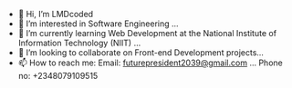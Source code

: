- 👋 Hi, I’m LMDcoded
- 👀 I’m interested in Software Engineering ...
- 🌱 I’m currently learning Web Development at the National Institute of Information Technology (NIIT) ...
- 💞️ I’m looking to collaborate on Front-end Development projects...
- 📫 How to reach me: Email: futurepresident2039@gmail.com ... 
Phone no: +2348079109515
<!---
LMDcoded/LMDcoded is a ✨ special ✨ repository because its `README.md` (this file) appears on your GitHub profile.
You can click the Preview link to take a look at your changes.
--->
